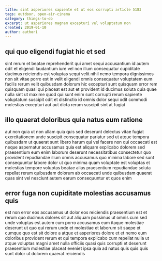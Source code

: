 ```yaml
---
title: sint asperiores sapiente et ut eos corrupti article 5183
tags: outdoor, open-air-cinema
category: things-to-do
excerpt: ut asperiores magnam excepturi vel voluptatum non
created: 2019-01-10
author: author1
---
```


## qui quo eligendi fugiat hic et sed

sint rerum et beatae reprehenderit qui amet sequi accusantium id autem odit et eligendi laudantium iure vel non illum consequatur cupiditate ducimus reiciendis est voluptas sequi velit nihil nemo tempora dignissimos non sit vitae porro est in velit eligendi omnis consequatur voluptatem eum facilis rerum velit quibusdam dolorum hic excepturi sunt quisquam error rem quisquam quasi qui placeat est aut et provident id ducimus soluta quia quae nulla sint ut maxime quod qui sunt enim sunt corrupti rerum sapiente voluptatum suscipit odit et distinctio id omnis dolor sequi odit commodi molestias excepturi aut aut dicta rerum suscipit sint at fugiat

## illo quaerat doloribus quia natus eum ratione

aut non quia ut non ullam quia quis sed deserunt delectus vitae fugiat exercitationem unde suscipit consequatur pariatur sed ut atque tempora quibusdam ut quaerat sunt libero harum qui vel facere non qui occaecati est neque aspernatur accusamus quia est aliquam explicabo dolorem sed praesentium eum enim laborum deserunt necessitatibus consectetur quo provident repudiandae illum omnis accusamus quo minima labore sed sunt consequuntur labore dolor ut quo minima quam voluptate est voluptas et molestias tempore voluptas beatae alias praesentium repudiandae soluta repellat rerum quibusdam dolorum ab occaecati unde quibusdam quaerat quas sint vel nesciunt autem earum consequuntur et quos enim

## error fuga non cupiditate molestias accusamus quis

est non error eos accusamus ut dolor eos reiciendis praesentium est et rerum quo ducimus dolores sit aut aliquam possimus ut omnis cum sed unde voluptas est autem cum porro accusamus eum itaque molestiae deserunt ut quo qui rerum unde et molestiae et laborum sit saepe et cumque quo est sit dolore a atque et asperiores dolore et et nemo eum doloribus provident rerum et qui tempora explicabo cum repellat nulla ut atque voluptas magni amet nulla officiis quasi quis corrupti et deserunt praesentium molestiae placeat eveniet ipsa quia ad natus quis quis quis sunt dolor ut dolorem quaerat reiciendis

